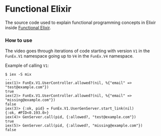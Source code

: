 # Functional Elixir

The source code used to explain functional programming concepts in Elixir inside [Functional Elixir](https://www.youtube.com/c/kamilskowron).

### How to use

The video goes through iterations of code starting with version `V1` in the `FunEx.V1` namespace going up to `V4` in the `FunEx.V4` namespace.

Example of calling `V1`:

```
$ iex -S mix
...
iex(1)> FunEx.V1.UserController.allowed?(nil, %{"email" => "test@example.com"})
true
iex(2)> FunEx.V1.UserController.allowed?(nil, %{"email" => "missing@example.com"})
false
iex(3)> {:ok, pid} = FunEx.V1.UserGenServer.start_link(nil)
{:ok, #PID<0.193.0>}
iex(4)> GenServer.call(pid, {:allowed?, "test@example.com"})
true
iex(5)> GenServer.call(pid, {:allowed?, "missing@example.com"})
false
```
